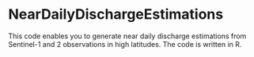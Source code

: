 # NearDailyDischargeEstimations
This code enables you to generate near daily discharge estimations from Sentinel-1 and 2 observations in high latitudes. The code is written in R. 

